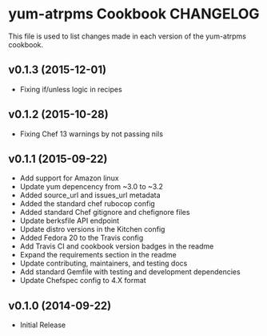 yum-atrpms Cookbook CHANGELOG
======================
This file is used to list changes made in each version of the yum-atrpms cookbook.

v0.1.3 (2015-12-01)
-------------------
- Fixing if/unless logic in recipes

v0.1.2 (2015-10-28)
-------------------
- Fixing Chef 13 warnings by not passing nils

v0.1.1 (2015-09-22)
-------------------
- Add support for Amazon linux
- Update yum depencency from ~3.0 to ~3.2
- Added source_url and issues_url metadata
- Added the standard chef rubocop config
- Added standard Chef gitignore and chefignore files
- Update berksfile API endpoint
- Update distro versions in the Kitchen config
- Added Fedora 20 to the Travis config
- Add Travis CI and cookbook version badges in the readme
- Expand the requirements section in the readme
- Update contributing, maintainers, and testing docs
- Add standard Gemfile with testing and development dependencies
- Update Chefspec config to 4.X format

v0.1.0 (2014-09-22)
-------------------
- Initial Release

